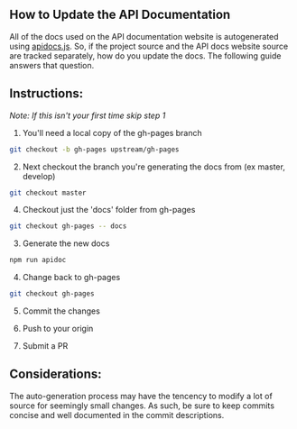 How to Update the API Documentation
-----------------------------------

All of the docs used on the API documentation website is autogenerated using [apidocs.js][apidocs]. So, if the project source and the API docs website source are tracked separately, how do you update the docs. The following guide answers that question.

## Instructions:

*Note: If this isn't your first time skip step 1*

1. You'll need a local copy of the gh-pages branch
  ```bash
  git checkout -b gh-pages upstream/gh-pages
  ```

2. Next checkout the branch you're generating the docs from (ex master, 
develop)
  ```bash
  git checkout master
  ```

4. Checkout just the 'docs' folder from gh-pages
  ```bash
  git checkout gh-pages -- docs
  ```

3. Generate the new docs
  ```bash
  npm run apidoc
  ```

4. Change back to gh-pages
  ```bash
  git checkout gh-pages
  ```

5. Commit the changes

6. Push to your origin

7. Submit a PR

## Considerations:

The auto-generation process may have the tencency to modify a lot of source for seemingly small changes. As such, be sure to keep commits concise and well documented in the commit descriptions.

[apidocs]: http://http://apidocjs.com/
